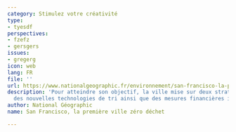 ```yaml
---
category: Stimulez votre créativité
type:
- tyesdf
perspectives:
- fzefz
- gersgers
issues:
- gregerg
icon: web
lang: FR
file: ''
url: https://www.nationalgeographic.fr/environnement/san-francisco-la-premiere-ville-zero-dechet
description: 'Pour atteindre son objectif, la ville mise sur deux stratégies : lancer
  des nouvelles technologies de tri ainsi que des mesures financières incitatives.'
author: National Géographic
name: San Francisco, la première ville zéro déchet

---
```


